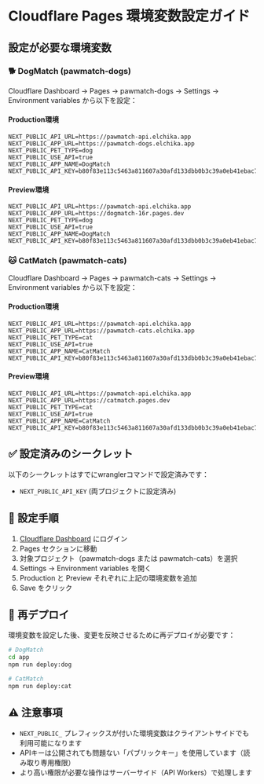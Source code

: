 # Cloudflare Pages 環境変数設定ガイド

## 設定が必要な環境変数

### 🐕 DogMatch (pawmatch-dogs)

Cloudflare Dashboard → Pages → pawmatch-dogs → Settings → Environment variables から以下を設定：

#### Production環境
```
NEXT_PUBLIC_API_URL=https://pawmatch-api.elchika.app
NEXT_PUBLIC_APP_URL=https://pawmatch-dogs.elchika.app
NEXT_PUBLIC_PET_TYPE=dog
NEXT_PUBLIC_USE_API=true
NEXT_PUBLIC_APP_NAME=DogMatch
NEXT_PUBLIC_API_KEY=b80f83e113c5463a811607a30afd133dbb0b3c39a0eb41ebac716e29eeda27fb
```

#### Preview環境
```
NEXT_PUBLIC_API_URL=https://pawmatch-api.elchika.app
NEXT_PUBLIC_APP_URL=https://dogmatch-16r.pages.dev
NEXT_PUBLIC_PET_TYPE=dog
NEXT_PUBLIC_USE_API=true
NEXT_PUBLIC_APP_NAME=DogMatch
NEXT_PUBLIC_API_KEY=b80f83e113c5463a811607a30afd133dbb0b3c39a0eb41ebac716e29eeda27fb
```

### 🐱 CatMatch (pawmatch-cats)

Cloudflare Dashboard → Pages → pawmatch-cats → Settings → Environment variables から以下を設定：

#### Production環境
```
NEXT_PUBLIC_API_URL=https://pawmatch-api.elchika.app
NEXT_PUBLIC_APP_URL=https://pawmatch-cats.elchika.app
NEXT_PUBLIC_PET_TYPE=cat
NEXT_PUBLIC_USE_API=true
NEXT_PUBLIC_APP_NAME=CatMatch
NEXT_PUBLIC_API_KEY=b80f83e113c5463a811607a30afd133dbb0b3c39a0eb41ebac716e29eeda27fb
```

#### Preview環境
```
NEXT_PUBLIC_API_URL=https://pawmatch-api.elchika.app
NEXT_PUBLIC_APP_URL=https://catmatch.pages.dev
NEXT_PUBLIC_PET_TYPE=cat
NEXT_PUBLIC_USE_API=true
NEXT_PUBLIC_APP_NAME=CatMatch
NEXT_PUBLIC_API_KEY=b80f83e113c5463a811607a30afd133dbb0b3c39a0eb41ebac716e29eeda27fb
```

## ✅ 設定済みのシークレット

以下のシークレットはすでにwranglerコマンドで設定済みです：
- `NEXT_PUBLIC_API_KEY` (両プロジェクトに設定済み)

## 📝 設定手順

1. [Cloudflare Dashboard](https://dash.cloudflare.com) にログイン
2. Pages セクションに移動
3. 対象プロジェクト（pawmatch-dogs または pawmatch-cats）を選択
4. Settings → Environment variables を開く
5. Production と Preview それぞれに上記の環境変数を追加
6. Save をクリック

## 🔄 再デプロイ

環境変数を設定した後、変更を反映させるために再デプロイが必要です：

```bash
# DogMatch
cd app
npm run deploy:dog

# CatMatch
npm run deploy:cat
```

## ⚠️ 注意事項

- `NEXT_PUBLIC_` プレフィックスが付いた環境変数はクライアントサイドでも利用可能になります
- APIキーは公開されても問題ない「パブリックキー」を使用しています（読み取り専用権限）
- より高い権限が必要な操作はサーバーサイド（API Workers）で処理します